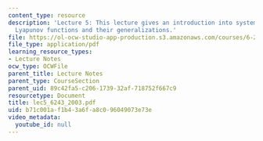 ```yaml
---
content_type: resource
description: 'Lecture 5: This lecture gives an introduction into system analysis using
  Lyapunov functions and their generalizations.'
file: https://ol-ocw-studio-app-production.s3.amazonaws.com/courses/6-243j-dynamics-of-nonlinear-systems-fall-2003/b71c001af1b43a6fa8c096049073e73e_lec5_6243_2003.pdf
file_type: application/pdf
learning_resource_types:
- Lecture Notes
ocw_type: OCWFile
parent_title: Lecture Notes
parent_type: CourseSection
parent_uid: 89c42fa5-c206-1739-32af-718752f667c9
resourcetype: Document
title: lec5_6243_2003.pdf
uid: b71c001a-f1b4-3a6f-a8c0-96049073e73e
video_metadata:
  youtube_id: null
---
```

